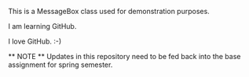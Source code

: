 This is a MessageBox class used for demonstration purposes.

I am learning GitHub.

I love GitHub.  :-)

** NOTE ** Updates in this repository need to be fed back into the base assignment for spring semester.
